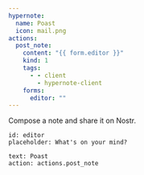 ```yaml
---
hypernote:
  name: Poast
  icon: mail.png
actions:
  post_note:
    content: "{{ form.editor }}"
    kind: 1
    tags:
      - - client
        - hypernote-client
    forms:
      editor: ""
---
```


Compose a note and share it on Nostr.


```markdown-editor
id: editor
placeholder: What's on your mind?
```



```button
text: Poast
action: actions.post_note
```
